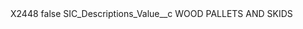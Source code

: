 <?xml version="1.0" encoding="UTF-8"?>
<CustomMetadata xmlns="http://soap.sforce.com/2006/04/metadata" xmlns:xsi="http://www.w3.org/2001/XMLSchema-instance" xmlns:xsd="http://www.w3.org/2001/XMLSchema">
    <label>X2448</label>
    <protected>false</protected>
    <values>
        <field>SIC_Descriptions_Value__c</field>
        <value xsi:type="xsd:string">WOOD PALLETS AND SKIDS</value>
    </values>
</CustomMetadata>
